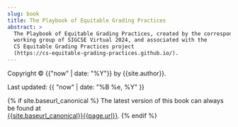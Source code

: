 ```yaml
---
slug: book
title: The Playbook of Equitable Grading Practices
abstract: >
  The Playbook of Equitable Grading Practices, created by the corresponding
  working group of SIGCSE Virtual 2024, and associated with the
  CS Equitable Grading Practices project
  (https://cs-equitable-grading-practices.github.io/).
---
```


Copyright &copy; {{"now" | date: "%Y"}} by {{site.author}}.

Last updated: {{ "now" | date: "%B %e, %Y" }}

{% if site.baseurl_canonical %}
  The latest version of this book can always be found at  
  <a href="{{site.baseurl_canonical}}{{page.url}}">{{site.baseurl_canonical}}{{page.url}}</a>.
{% endif %}
